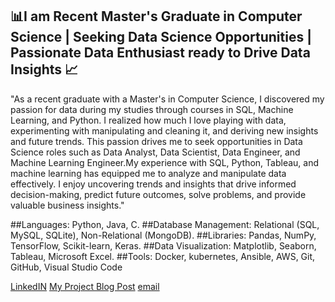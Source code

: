 ## 📊I am Recent Master's Graduate in Computer Science | Seeking Data Science Opportunities | Passionate Data Enthusiast ready to Drive Data Insights 📈

"As a recent graduate with a Master's in Computer Science, I discovered my passion for data during my studies through courses in SQL, Machine Learning, and Python. I realized how much I love playing with data, experimenting with manipulating and cleaning it, and deriving new insights and future trends. This passion drives me to seek opportunities in Data Science roles such as Data Analyst, Data Scientist, Data Engineer, and Machine Learning Engineer.My experience with SQL, Python, Tableau, and machine learning has equipped me to analyze and manipulate data effectively. I enjoy uncovering trends and insights that drive informed decision-making, predict future outcomes, solve problems, and provide valuable business insights."

##Languages: Python, Java, C.
##Database Management: Relational (SQL, MySQL, SQLite), Non-Relational (MongoDB).
##Libraries: Pandas, NumPy, TensorFlow, Scikit-learn, Keras.
##Data Visualization: Matplotlib, Seaborn, Tableau, Microsoft Excel.
##Tools: Docker, kubernetes, Ansible, AWS, Git, GitHub, Visual Studio Code

[LinkedIN](www.linkedin.com/in/akshitha-s-reddy)      [My Project Blog Post](https://akshithasingareddy.wixsite.com/2022/blog)        [email](akshithasingareddygmail.com)


